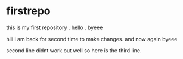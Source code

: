 # firstrepo
this is my first repository . hello . byeee


hiii i am back for second time to make changes. and now again byeee

second line didnt work out well so here is the third line.
